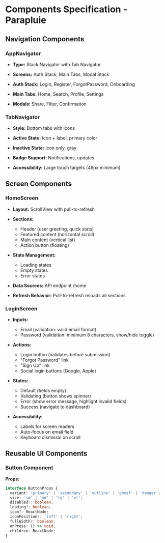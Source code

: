 # Components Specification - Parapluie

## Navigation Components

### AppNavigator

- **Type:** Stack Navigator with Tab Navigator

- **Screens:** Auth Stack, Main Tabs, Modal Stack
- **Auth Stack:** Login, Register, ForgotPassword, Onboarding
- **Main Tabs:** Home, Search, Profile, Settings
- **Modals:** Share, Filter, Confirmation

### TabNavigator

- **Style:** Bottom tabs with icons

- **Active State:** Icon + label, primary color
- **Inactive State:** Icon only, gray
- **Badge Support:** Notifications, updates
- **Accessibility:** Large touch targets (48px minimum)

## Screen Components

### HomeScreen

- **Layout:** ScrollView with pull-to-refresh

- **Sections:** 
  - Header (user greeting, quick stats)
  - Featured content (horizontal scroll)
  - Main content (vertical list)
  - Action button (floating)
- **State Management:** 
  - Loading states
  - Empty states
  - Error states
- **Data Sources:** API endpoint /home
- **Refresh Behavior:** Pull-to-refresh reloads all sections

### LoginScreen

- **Inputs:** 

  - Email (validation: valid email format)
  - Password (validation: minimum 8 characters, show/hide toggle)

- **Actions:**

  - Login button (validates before submission)
  - "Forgot Password" link
  - "Sign Up" link
  - Social login buttons (Google, Apple)

- **States:**

  - Default (fields empty)
  - Validating (button shows spinner)
  - Error (show error message, highlight invalid fields)
  - Success (navigate to dashboard)

- **Accessibility:**

  - Labels for screen readers
  - Auto-focus on email field
  - Keyboard dismissal on scroll

## Reusable UI Components

### Button Component

**Props:**

```typescript
interface ButtonProps {
  variant: 'primary' | 'secondary' | 'outline' | 'ghost' | 'danger';
  size: 'sm' | 'md' | 'lg' | 'xl';
  disabled?: boolean;
  loading?: boolean;
  icon?: ReactNode;
  iconPosition?: 'left' | 'right';
  fullWidth?: boolean;
  onPress: () => void;
  children: ReactNode;
}